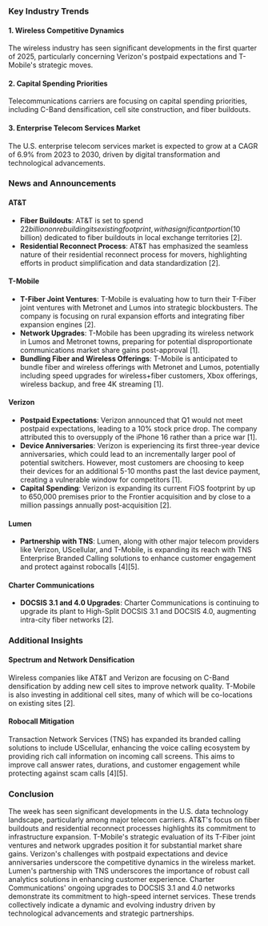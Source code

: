 ### Key Industry Trends

#### 1. **Wireless Competitive Dynamics**
The wireless industry has seen significant developments in the first quarter of 2025, particularly concerning Verizon's postpaid expectations and T-Mobile's strategic moves.

#### 2. **Capital Spending Priorities**
Telecommunications carriers are focusing on capital spending priorities, including C-Band densification, cell site construction, and fiber buildouts.

#### 3. **Enterprise Telecom Services Market**
The U.S. enterprise telecom services market is expected to grow at a CAGR of 6.9% from 2023 to 2030, driven by digital transformation and technological advancements.

### News and Announcements

#### **AT&T**
- **Fiber Buildouts**: AT&T is set to spend $22 billion on rebuilding its existing footprint, with a significant portion ($10 billion) dedicated to fiber buildouts in local exchange territories [2].
- **Residential Reconnect Process**: AT&T has emphasized the seamless nature of their residential reconnect process for movers, highlighting efforts in product simplification and data standardization [2].

#### **T-Mobile**
- **T-Fiber Joint Ventures**: T-Mobile is evaluating how to turn their T-Fiber joint ventures with Metronet and Lumos into strategic blockbusters. The company is focusing on rural expansion efforts and integrating fiber expansion engines [2].
- **Network Upgrades**: T-Mobile has been upgrading its wireless network in Lumos and Metronet towns, preparing for potential disproportionate communications market share gains post-approval [1].
- **Bundling Fiber and Wireless Offerings**: T-Mobile is anticipated to bundle fiber and wireless offerings with Metronet and Lumos, potentially including speed upgrades for wireless+fiber customers, Xbox offerings, wireless backup, and free 4K streaming [1].

#### **Verizon**
- **Postpaid Expectations**: Verizon announced that Q1 would not meet postpaid expectations, leading to a 10% stock price drop. The company attributed this to oversupply of the iPhone 16 rather than a price war [1].
- **Device Anniversaries**: Verizon is experiencing its first three-year device anniversaries, which could lead to an incrementally larger pool of potential switchers. However, most customers are choosing to keep their devices for an additional 5-10 months past the last device payment, creating a vulnerable window for competitors [1].
- **Capital Spending**: Verizon is expanding its current FiOS footprint by up to 650,000 premises prior to the Frontier acquisition and by close to a million passings annually post-acquisition [2].

#### **Lumen**
- **Partnership with TNS**: Lumen, along with other major telecom providers like Verizon, UScellular, and T-Mobile, is expanding its reach with TNS Enterprise Branded Calling solutions to enhance customer engagement and protect against robocalls [4][5].

#### **Charter Communications**
- **DOCSIS 3.1 and 4.0 Upgrades**: Charter Communications is continuing to upgrade its plant to High-Split DOCSIS 3.1 and DOCSIS 4.0, augmenting intra-city fiber networks [2].

### Additional Insights

#### **Spectrum and Network Densification**
Wireless companies like AT&T and Verizon are focusing on C-Band densification by adding new cell sites to improve network quality. T-Mobile is also investing in additional cell sites, many of which will be co-locations on existing sites [2].

#### **Robocall Mitigation**
Transaction Network Services (TNS) has expanded its branded calling solutions to include UScellular, enhancing the voice calling ecosystem by providing rich call information on incoming call screens. This aims to improve call answer rates, durations, and customer engagement while protecting against scam calls [4][5].

### Conclusion

The week has seen significant developments in the U.S. data technology landscape, particularly among major telecom carriers. AT&T's focus on fiber buildouts and residential reconnect processes highlights its commitment to infrastructure expansion. T-Mobile's strategic evaluation of its T-Fiber joint ventures and network upgrades position it for substantial market share gains. Verizon's challenges with postpaid expectations and device anniversaries underscore the competitive dynamics in the wireless market. Lumen's partnership with TNS underscores the importance of robust call analytics solutions in enhancing customer experience. Charter Communications' ongoing upgrades to DOCSIS 3.1 and 4.0 networks demonstrate its commitment to high-speed internet services. These trends collectively indicate a dynamic and evolving industry driven by technological advancements and strategic partnerships.